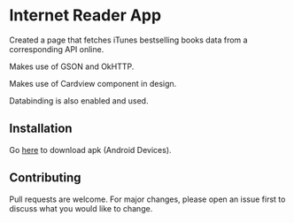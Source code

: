 # Internet Reader App

Created a page that fetches iTunes bestselling books data from a corresponding API online. 

Makes use of GSON and OkHTTP.

Makes use of Cardview component in design. 

Databinding is also enabled and used.

## Installation

Go [here](https://drive.google.com/open?id=1-_nREgCO253c5baDiSBld_PkyEW57Mce) to download apk (Android Devices).


## Contributing
Pull requests are welcome. For major changes, please open an issue first to discuss what you would like to change.

